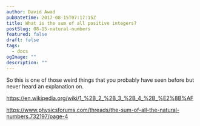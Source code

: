 ```yaml
---
author: David Awad
pubDatetime: 2017-08-15T07:17:15Z
title: What is the sum of all positive integers?
postSlug: 08-15-natural-numbers
featured: false
draft: false
tags:
  - docs
ogImage: ""
description: ""
---
```


So this is one of those weird things that you probably have seen before but never heard an explanation on.

https://en.wikipedia.org/wiki/1_%2B_2_%2B_3_%2B_4_%2B_%E2%8B%AF

https://www.physicsforums.com/threads/the-sum-of-all-the-natural-numbers.732197/page-4
